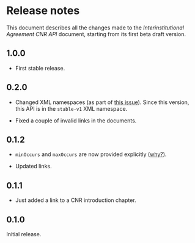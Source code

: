 Release notes
=============

This document describes all the changes made to the *Interinstitutional
Agreement CNR API* document, starting from its first beta draft version.


1.0.0
-----

* First stable release.


0.2.0
-----

* Changed XML namespaces (as part of
  [this issue](https://github.com/erasmus-without-paper/ewp-specs-api-iias/issues/22)).
  Since this version, this API is in the `stable-v1` XML namespace.

* Fixed a couple of invalid links in the documents.


0.1.2
-----

* `minOccurs` and `maxOccurs` are now provided explicitly
  ([why?](https://github.com/erasmus-without-paper/general-issues/issues/22)).

* Updated links.


0.1.1
-----

* Just added a link to a CNR introduction chapter.


0.1.0
-----

Initial release.
